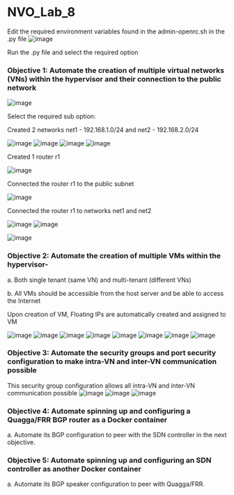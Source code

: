 # NVO_Lab_8


Edit the required environment variables found in the admin-openrc.sh in the .py file
![image](https://user-images.githubusercontent.com/63819430/112406993-e2288e80-8cda-11eb-9f9e-379594b9a90f.png)

Run the .py file and select the required option
### Objective 1: Automate the creation of multiple virtual networks (VNs) within the hypervisor and their connection to the public network
![image](https://user-images.githubusercontent.com/63819430/112407309-78f54b00-8cdb-11eb-8a80-9fe218b434fe.png)

Select the required sub option:

Created 2 networks net1 - 192.168.1.0/24 and net2 - 192.168.2.0/24

![image](https://user-images.githubusercontent.com/63819430/112407502-ce315c80-8cdb-11eb-8aab-85a41e913b17.png)
![image](https://user-images.githubusercontent.com/63819430/112407541-e3a68680-8cdb-11eb-9ba9-8d7df00b372c.png)
![image](https://user-images.githubusercontent.com/63819430/112407622-0769cc80-8cdc-11eb-8b9a-6e533bdc908c.png)
![image](https://user-images.githubusercontent.com/63819430/112407665-1fd9e700-8cdc-11eb-90f1-bf9a0186d876.png)

Created 1 router r1

![image](https://user-images.githubusercontent.com/63819430/112407806-59125700-8cdc-11eb-9855-f5657df35414.png)

Connected the router r1 to the public subnet

![image](https://user-images.githubusercontent.com/63819430/112408963-4862e080-8cde-11eb-84ae-e13737b4e7f1.png)


Connected the router r1 to networks net1 and net2

![image](https://user-images.githubusercontent.com/63819430/112409184-a7285a00-8cde-11eb-9122-df74d3708c92.png)
![image](https://user-images.githubusercontent.com/63819430/112409262-caeba000-8cde-11eb-979a-59329805dda1.png)

![image](https://user-images.githubusercontent.com/63819430/112409306-e35bba80-8cde-11eb-8abb-6af0b9286629.png)



### Objective 2: Automate the creation of multiple VMs within the hypervisor-
a. Both single tenant (same VN) and multi-tenant (different VNs)

b. All VMs should be accessible from the host server and be able to access the Internet

Upon creation of VM, Floating IPs are automatically created and assigned to VM

![image](https://user-images.githubusercontent.com/63819430/112410045-2c603e80-8ce0-11eb-95eb-b8bd827e5fc6.png)
![image](https://user-images.githubusercontent.com/63819430/112410078-3c781e00-8ce0-11eb-9c11-b6423c1c712d.png)
![image](https://user-images.githubusercontent.com/63819430/112410605-0f783b00-8ce1-11eb-8654-3a0c59cbf0b3.png)
![image](https://user-images.githubusercontent.com/63819430/112410704-42223380-8ce1-11eb-9634-0d6dfb377f64.png)
![image](https://user-images.githubusercontent.com/63819430/112410770-61b95c00-8ce1-11eb-8c2c-e184b3fb99b5.png)
![image](https://user-images.githubusercontent.com/63819430/112410857-844b7500-8ce1-11eb-8891-6c10fe1af68f.png)
![image](https://user-images.githubusercontent.com/63819430/112411001-c83e7a00-8ce1-11eb-8300-41560d9c3ad6.png)
![image](https://user-images.githubusercontent.com/63819430/112411114-f58b2800-8ce1-11eb-9eab-617f8b4cdf50.png)

### Objective 3: Automate the security groups and port security configuration to make intra-VN and inter-VN communication possible
This security group configuration allows all intra-VN and inter-VN communication possible
![image](https://user-images.githubusercontent.com/63819430/112409459-2b7add00-8cdf-11eb-9697-553d6b804e6b.png)
![image](https://user-images.githubusercontent.com/63819430/112409507-3c2b5300-8cdf-11eb-993b-0a65ac4563e5.png)
![image](https://user-images.githubusercontent.com/63819430/112409605-6d0b8800-8cdf-11eb-84a0-31ab180277ee.png)

### Objective 4: Automate spinning up and configuring a Quagga/FRR BGP router as a Docker container
a. Automate its BGP configuration to peer with the SDN controller in the next objective.
### Objective 5: Automate spinning up and configuring an SDN controller as another Docker container
a. Automate its BGP speaker configuration to peer with Quagga/FRR.


